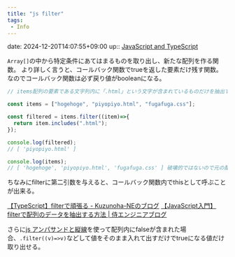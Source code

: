 ```yaml
---
title: "js filter"
tags:
 - Info
---
```


date: 2024-12-20T14:07:55+09:00
up:: [JavaScript and TypeScript](../Bar/Program/JavaScript%20and%20TypeScript.md)

`Array[]`の中から特定条件にあてはまるものを取り出し、新たな配列を作る関数。
より詳しく言うと、コールバック関数でtrueを返した要素だけ残す関数。なのでコールバック関数は必ず戻り値がbooleanになる。

```ts
// items配列の要素である文字列内に「.html」という文字が含まれているものだけを抽出する。

const items = ["hogehoge", "piyopiyo.html", "fugafuga.css"];

const filtered = items.filter((item)=>{
  return item.includes(".html");
});

console.log(filtered);
// [ 'piyopiyo.html' ]

console.log(items);
// [ 'hogehoge', 'piyopiyo.html', 'fugafuga.css' ] 破壊的ではないので元の配列は壊れない。
```
ちなみにfilterに第二引数を与えると、コールバック関数内でthisとして呼ぶことが出来る。

[【TypeScript】filterで頑張る - Kuzunoha-NEのブログ](https://kuzunoha-ne.hateblo.jp/entry/2020/02/29/214231)
[【JavaScript入門】filterで配列のデータを抽出する方法 | 侍エンジニアブログ](https://www.sejuku.net/blog/21887)

さらに[js アンパサンドと縦線](js%20アンパサンドと縦線.md)を使って配列内にfalseが含まれた場合、`.filter((v)=>v)`などして値をそのまま入れて出すだけでtrueになる値だけ取り出せる。